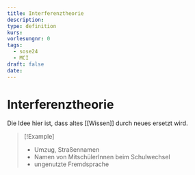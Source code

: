 ```yaml
---
title: Interferenztheorie
description: 
type: definition
kurs: 
vorlesungnr: 0
tags:
  - sose24
  - MCI
draft: false
date:
---
```


# Interferenztheorie

Die Idee hier ist, dass altes [[Wissen]] durch neues ersetzt wird.

> [!Example]
> - Umzug, Straßennamen
> - Namen von MitschülerInnen beim Schulwechsel
> - ungenutzte Fremdsprache
